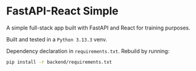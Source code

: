 # FastAPI-React Simple

A simple full-stack app built with FastAPI and React for training purposes.

Built and tested in a `Python 3.13.3` venv.

Dependency declaration in `requirements.txt`. Rebuild by running:

```bash
pip install -r backend/requirements.txt
```
